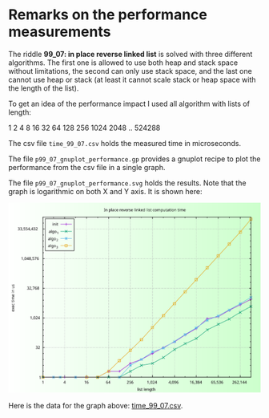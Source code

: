 # Remarks on the performance measurements

The riddle **99_07: in place reverse linked list** is solved with three different algorithms. The first one is allowed to
use both heap and stack space without limitations, the second can only use stack space, and the last one cannot use heap
or stack (at least it cannot scale stack or heap space with the length of the list).

To get an idea of the performance impact I used all algorithm with lists of length:

1 2 4 8 16 32 64 128 256 1024 2048 .. 524288

The csv file `time_99_07.csv` holds the measured time in microseconds.

The file `p99_07_gnuplot_performance.gp` provides a gnuplot recipe to plot the performance from the csv file in a single graph.

The file `p99_07_gnuplot_performance.svg` holds the results. Note that the graph is logarithmic on both X and Y axis. It is shown here:

![image](./p99_07_gnuplot_performance.svg)

Here is the data for the graph above: [time_99_07.csv](./time_99_07.csv).


